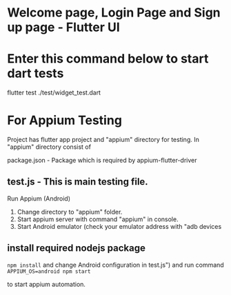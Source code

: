 # Welcome page, Login Page and Sign up page - Flutter UI
# Enter this command below to start dart tests 
flutter test ./test/widget_test.dart

# For Appium Testing
Project has flutter app project and "appium" directory for testing. In "appium" directory consist of

package.json - Package which is required by appium-flutter-driver

## test.js - This is main testing file.

Run Appium (Android)
1.  Change directory to "appium" folder.
2.  Start appium server with command "appium" in console.
3. Start Android emulator (check your emulator address with "adb devices


## install required nodejs package
`npm install`
and change Android configuration in test.js") and run command
`APPIUM_OS=android npm start`

to start appium automation.
